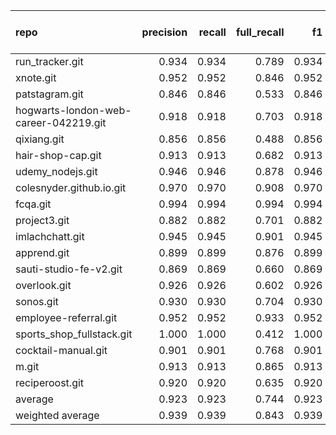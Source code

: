 | repo                                  |   precision |   recall |   full_recall |    f1 |   full_f1 |   ppcr |   support |   full_support |   Rules Number |   Average Rule Len |
|:--------------------------------------|------------:|---------:|--------------:|------:|----------:|-------:|----------:|---------------:|---------------:|-------------------:|
| run_tracker.git                       |       0.934 |    0.934 |         0.789 | 0.934 |     0.856 |  0.844 |      4122 |           4882 |             17 |                6.4 |
| xnote.git                             |       0.952 |    0.952 |         0.846 | 0.952 |     0.896 |  0.888 |      1465 |           1649 |            168 |               10.9 |
| patstagram.git                        |       0.846 |    0.846 |         0.533 | 0.846 |     0.654 |  0.630 |      2095 |           3327 |             29 |                6.7 |
| hogwarts-london-web-career-042219.git |       0.918 |    0.918 |         0.703 | 0.918 |     0.796 |  0.765 |       649 |            848 |             25 |                6.2 |
| qixiang.git                           |       0.856 |    0.856 |         0.488 | 0.856 |     0.622 |  0.570 |       487 |            854 |              2 |                3.5 |
| hair-shop-cap.git                     |       0.913 |    0.913 |         0.682 | 0.913 |     0.781 |  0.747 |      2398 |           3211 |              2 |                5.5 |
| udemy_nodejs.git                      |       0.946 |    0.946 |         0.878 | 0.946 |     0.911 |  0.928 |      1986 |           2140 |             10 |                5.9 |
| colesnyder.github.io.git              |       0.970 |    0.970 |         0.908 | 0.970 |     0.938 |  0.936 |     20366 |          21753 |             23 |                9.2 |
| fcqa.git                              |       0.994 |    0.994 |         0.994 | 0.994 |     0.994 |  1.000 |      6581 |           6581 |            181 |                6.9 |
| project3.git                          |       0.882 |    0.882 |         0.701 | 0.882 |     0.781 |  0.795 |      1965 |           2473 |              5 |                5.2 |
| imlachchatt.git                       |       0.945 |    0.945 |         0.901 | 0.945 |     0.923 |  0.953 |      5570 |           5843 |             18 |                6.8 |
| apprend.git                           |       0.899 |    0.899 |         0.876 | 0.899 |     0.887 |  0.974 |      7959 |           8168 |            104 |                6.9 |
| sauti-studio-fe-v2.git                |       0.869 |    0.869 |         0.660 | 0.869 |     0.751 |  0.760 |      1063 |           1399 |              6 |                4.2 |
| overlook.git                          |       0.926 |    0.926 |         0.602 | 0.926 |     0.729 |  0.650 |       770 |           1185 |              7 |                4.6 |
| sonos.git                             |       0.930 |    0.930 |         0.704 | 0.930 |     0.801 |  0.757 |      3272 |           4325 |              8 |                3.9 |
| employee-referral.git                 |       0.952 |    0.952 |         0.933 | 0.952 |     0.942 |  0.979 |     18511 |          18899 |             53 |                6.6 |
| sports_shop_fullstack.git             |       1.000 |    1.000 |         0.412 | 1.000 |     0.584 |  0.412 |        40 |             97 |              2 |                2.5 |
| cocktail-manual.git                   |       0.901 |    0.901 |         0.768 | 0.901 |     0.829 |  0.852 |      8322 |           9767 |             17 |                7.7 |
| m.git                                 |       0.913 |    0.913 |         0.865 | 0.913 |     0.888 |  0.948 |      4008 |           4230 |             64 |                9.9 |
| reciperoost.git                       |       0.920 |    0.920 |         0.635 | 0.920 |     0.751 |  0.690 |      1310 |           1899 |              8 |                5.6 |
| average                               |       0.923 |    0.923 |         0.744 | 0.923 |     0.816 |  0.804 |      4646 |           5176 |             37 |                6.3 |
| weighted average                      |       0.939 |    0.939 |         0.843 | 0.939 |     0.884 |  0.909 |           |                |                |                    |